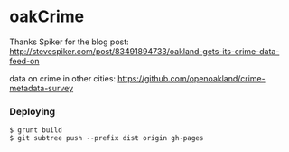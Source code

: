 oakCrime
======

Thanks Spiker for the blog post: http://stevespiker.com/post/83491894733/oakland-gets-its-crime-data-feed-on

data on crime in other cities: https://github.com/openoakland/crime-metadata-survey

### Deploying

```
$ grunt build
$ git subtree push --prefix dist origin gh-pages
```